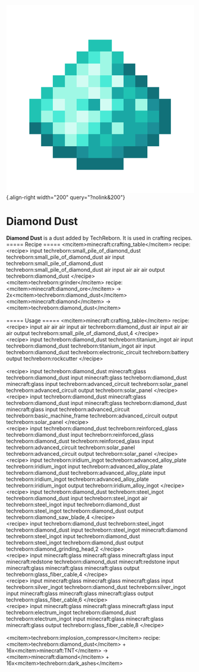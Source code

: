 ![Diamond Dust](/media/mods/techreborn/diamond_dust.png){.align-right width="200" query="?nolink&200"}

# Diamond Dust

**Diamond Dust** is a dust added by TechReborn. It is used in crafting recipes.\
===== Recipe ===== \<mcitem\>minecraft:crafting_table\</mcitem\> recipe: \<recipe\> input techreborn:small_pile_of_diamond_dust techreborn:small_pile_of_diamond_dust air input techreborn:small_pile_of_diamond_dust techreborn:small_pile_of_diamond_dust air input air air air output techreborn:diamond_dust \</recipe\>\
\<mcitem\>techreborn:grinder\</mcitem\> recipe:\
\<mcitem\>minecraft:diamond_ore\</mcitem\> -\> 2x\<mcitem\>techreborn:diamond_dust\</mcitem\>\
\<mcitem\>minecraft:diamond\</mcitem\> -\> \<mcitem\>techreborn:diamond_dust\</mcitem\>\
\
===== Usage ===== \<mcitem\>minecraft:crafting_table\</mcitem\> recipe: \<recipe\> input air air air input air techreborn:diamond_dust air input air air air output techreborn:small_pile_of_diamond_dust,4 \</recipe\>\
\<recipe\> input techreborn:diamond_dust techreborn:titanium_ingot air input techreborn:diamond_dust techreborn:titanium_ingot air input techreborn:diamond_dust techreborn:electronic_circuit techreborn:battery output techreborn:rockcutter \</recipe\>\
\
\<recipe\> input techreborn:diamond_dust minecraft:glass techreborn:diamond_dust input minecraft:glass techreborn:diamond_dust minecraft:glass input techreborn:advanced_circuit techreborn:solar_panel techreborn:advanced_circuit output techreborn:solar_panel \</recipe\>\
\<recipe\> input techreborn:diamond_dust minecraft:glass techreborn:diamond_dust input minecraft:glass techreborn:diamond_dust minecraft:glass input techreborn:advanced_circuit techreborn:basic_machine_frame techreborn:advanced_circuit output techreborn:solar_panel \</recipe\>\
\<recipe\> input techreborn:diamond_dust techreborn:reinforced_glass techreborn:diamond_dust input techreborn:reinforced_glass techreborn:diamond_dust techreborn:reinforced_glass input techreborn:advanced_circuit techreborn:solar_panel techreborn:advanced_circuit output techreborn:solar_panel \</recipe\>\
\<recipe\> input techreborn:iridium_ingot techreborn:advanced_alloy_plate techreborn:iridium_ingot input techreborn:advanced_alloy_plate techreborn:diamond_dust techreborn:advanced_alloy_plate input techreborn:iridium_ingot techreborn:advanced_alloy_plate techreborn:iridium_ingot output techreborn:iridium_alloy_ingot \</recipe\>\
\<recipe\> input techreborn:diamond_dust techreborn:steel_ingot techreborn:diamond_dust input techreborn:steel_ingot air techreborn:steel_ingot input techreborn:diamond_dust techreborn:steel_ingot techreborn:diamond_dust output techreborn:diamond_saw_blade,4 \</recipe\>\
\<recipe\> input techreborn:diamond_dust techreborn:steel_ingot techreborn:diamond_dust input techreborn:steel_ingot minecraft:diamond techreborn:steel_ingot input techreborn:diamond_dust techreborn:steel_ingot techreborn:diamond_dust output techreborn:diamond_grinding_head,2 \</recipe\>\
\<recipe\> input minecraft:glass minecraft:glass minecraft:glass input minecraft:redstone techreborn:diamond_dust minecraft:redstone input minecraft:glass minecraft:glass minecraft:glass output techreborn:glass_fiber_cable,4 \</recipe\>\
\<recipe\> input minecraft:glass minecraft:glass minecraft:glass input techreborn:silver_ingot techreborn:diamond_dust techreborn:silver_ingot input minecraft:glass minecraft:glass minecraft:glass output techreborn:glass_fiber_cable,6 \</recipe\>\
\<recipe\> input minecraft:glass minecraft:glass minecraft:glass input techreborn:electrum_ingot techreborn:diamond_dust techreborn:electrum_ingot input minecraft:glass minecraft:glass minecraft:glass output techreborn:glass_fiber_cable,8 \</recipe\>\
\
\<mcitem\>techreborn:implosion_compressor\</mcitem\> recipe:\
\<mcitem\>techreborn:diamond_dust\</mcitem\> + 16x\<mcitem\>minecraft:TNT\</mcitem\> -\> \<mcitem\>minecraft:diamond\</mcitem\> + 16x\<mcitem\>techreborn:dark_ashes\</mcitem\>
